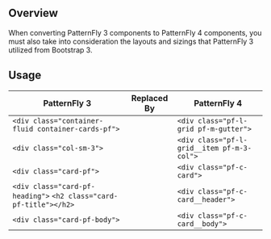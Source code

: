 ## Overview

When converting PatternFly 3 components to PatternFly 4 components, you must also take into consideration the layouts and sizings that PatternFly 3 utilized from Bootstrap 3.

## Usage

| PatternFly 3 | Replaced By | PatternFly 4 |
| -- | -- | -- |
| `<div class="container-fluid container-cards-pf">` |  | `<div class="pf-l-grid pf-m-gutter">` |
| `<div class="col-sm-3">` |  | `<div class="pf-l-grid__item pf-m-3-col">` |
| `<div class="card-pf">` |  | `<div class="pf-c-card">` |
| `<div class="card-pf-heading">` `<h2 class="card-pf-title"></h2>` |  | `<div class="pf-c-card__header">` |
| `<div class="card-pf-body">` |  | `<div class="pf-c-card__body">`|
